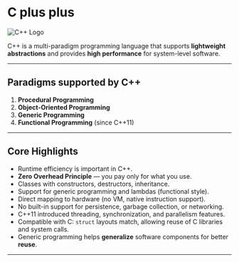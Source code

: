 # C plus plus

![C++ Logo](CPP.png)

C++ is a multi-paradigm programming language that supports **lightweight abstractions** and provides **high performance** for system-level software.

---

## Paradigms supported by C++

1. **Procedural Programming**
2. **Object-Oriented Programming**
3. **Generic Programming**
4. **Functional Programming** (since C++11)

---

## Core Highlights

- Runtime efficiency is important in C++.
- **Zero Overhead Principle** — you pay only for what you use.
- Classes with constructors, destructors, inheritance.
- Support for generic programming and lambdas (functional style).
- Direct mapping to hardware (no VM, native instruction support).
- No built-in support for persistence, garbage collection, or networking.
- C++11 introduced threading, synchronization, and parallelism features.
- Compatible with C: `struct` layouts match, allowing reuse of C libraries and system calls.
- Generic programming helps **generalize** software components for better **reuse**.

---
